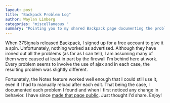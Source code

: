 ```yaml
---
layout: post
title: "Backpack Problem Log"
author: Waylan Limberg
categories: "miscellaneous "
summary: "Pointing you to my shared Backpack page documenting the problems and fixes to the webapp as I observed them."
---
```


When 37Signals released <a href='backpackit.com'>Backpack</a>, I signed up for a free account to give it a spin. Unfortunately, nothing worked as advertised. Although they have ironed out all the problems (as far as I can tell), I am assuming many of them were caused at least in part by the firewall I'm behind here at work. Every problem seems to involve the use of ajax and in each case, the resulting problem was slightly different.

Fortunately, the Notes feature worked well enough that I could still use it, even if I had to manually reload after each edit. That being the case, I documented each problem I found and when I first noticed any change in behavior. I have since <a href='http://waylan.backpackit.com/pub/127974'>made that page public</a>. Just thought I'd share. Enjoy!